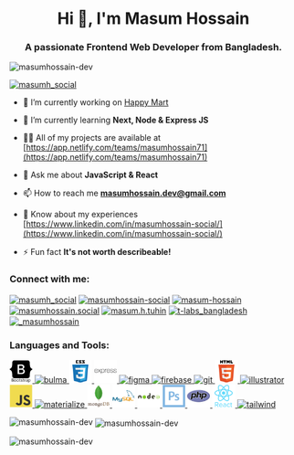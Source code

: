 <h1 align="center">Hi 👋, I'm Masum Hossain</h1>
<h3 align="center">A passionate Frontend Web Developer from Bangladesh.</h3>

<p align="left"> <img src="https://komarev.com/ghpvc/?username=masumhossain-dev&label=Profile%20views&color=0e75b6&style=flat" alt="masumhossain-dev" /> </p>

<p align="left"> <a href="https://twitter.com/masumh_social" target="blank"><img src="https://img.shields.io/twitter/follow/masumh_social?logo=twitter&style=for-the-badge" alt="masumh_social" /></a> </p>

- 🔭 I’m currently working on [Happy Mart](https://happy-shopping-app.web.app/)

- 🌱 I’m currently learning **Next, Node & Express JS**

- 👨‍💻 All of my projects are available at [https://app.netlify.com/teams/masumhossain71](https://app.netlify.com/teams/masumhossain71)

- 💬 Ask me about **JavaScript & React**

- 📫 How to reach me **masumhossain.dev@gmail.com**

- 📄 Know about my experiences [https://www.linkedin.com/in/masumhossain-social/](https://www.linkedin.com/in/masumhossain-social/)

- ⚡ Fun fact **It's not worth describeable!**

<h3 align="left">Connect with me:</h3>
<p align="left">
<a href="https://twitter.com/masumh_social" target="blank"><img align="center" src="https://raw.githubusercontent.com/rahuldkjain/github-profile-readme-generator/master/src/images/icons/Social/twitter.svg" alt="masumh_social" height="30" width="40" /></a>
<a href="https://linkedin.com/in/masumhossain-social" target="blank"><img align="center" src="https://raw.githubusercontent.com/rahuldkjain/github-profile-readme-generator/master/src/images/icons/Social/linked-in-alt.svg" alt="masumhossain-social" height="30" width="40" /></a>
<a href="https://stackoverflow.com/users/masum-hossain" target="blank"><img align="center" src="https://raw.githubusercontent.com/rahuldkjain/github-profile-readme-generator/master/src/images/icons/Social/stack-overflow.svg" alt="masum-hossain" height="30" width="40" /></a>
<a href="https://fb.com/masumhossain.social" target="blank"><img align="center" src="https://raw.githubusercontent.com/rahuldkjain/github-profile-readme-generator/master/src/images/icons/Social/facebook.svg" alt="masumhossain.social" height="30" width="40" /></a>
<a href="https://instagram.com/masum.h.tuhin" target="blank"><img align="center" src="https://raw.githubusercontent.com/rahuldkjain/github-profile-readme-generator/master/src/images/icons/Social/instagram.svg" alt="masum.h.tuhin" height="30" width="40" /></a>
<a href="https://www.youtube.com/c/t-labs_bangladesh" target="blank"><img align="center" src="https://raw.githubusercontent.com/rahuldkjain/github-profile-readme-generator/master/src/images/icons/Social/youtube.svg" alt="t-labs_bangladesh" height="30" width="40" /></a>
<a href="https://discord.gg/_masumhossain" target="blank"><img align="center" src="https://raw.githubusercontent.com/rahuldkjain/github-profile-readme-generator/master/src/images/icons/Social/discord.svg" alt="_masumhossain" height="30" width="40" /></a>
</p>

<h3 align="left">Languages and Tools:</h3>
<p align="left"> <a href="https://getbootstrap.com" target="_blank" rel="noreferrer"> <img src="https://raw.githubusercontent.com/devicons/devicon/master/icons/bootstrap/bootstrap-plain-wordmark.svg" alt="bootstrap" width="40" height="40"/> </a> <a href="https://bulma.io/" target="_blank" rel="noreferrer"> <img src="https://raw.githubusercontent.com/gilbarbara/logos/804dc257b59e144eaca5bc6ffd16949752c6f789/logos/bulma.svg" alt="bulma" width="40" height="40"/> </a> <a href="https://www.w3schools.com/css/" target="_blank" rel="noreferrer"> <img src="https://raw.githubusercontent.com/devicons/devicon/master/icons/css3/css3-original-wordmark.svg" alt="css3" width="40" height="40"/> </a> <a href="https://expressjs.com" target="_blank" rel="noreferrer"> <img src="https://raw.githubusercontent.com/devicons/devicon/master/icons/express/express-original-wordmark.svg" alt="express" width="40" height="40"/> </a> <a href="https://www.figma.com/" target="_blank" rel="noreferrer"> <img src="https://www.vectorlogo.zone/logos/figma/figma-icon.svg" alt="figma" width="40" height="40"/> </a> <a href="https://firebase.google.com/" target="_blank" rel="noreferrer"> <img src="https://www.vectorlogo.zone/logos/firebase/firebase-icon.svg" alt="firebase" width="40" height="40"/> </a> <a href="https://git-scm.com/" target="_blank" rel="noreferrer"> <img src="https://www.vectorlogo.zone/logos/git-scm/git-scm-icon.svg" alt="git" width="40" height="40"/> </a> <a href="https://www.w3.org/html/" target="_blank" rel="noreferrer"> <img src="https://raw.githubusercontent.com/devicons/devicon/master/icons/html5/html5-original-wordmark.svg" alt="html5" width="40" height="40"/> </a> <a href="https://www.adobe.com/in/products/illustrator.html" target="_blank" rel="noreferrer"> <img src="https://www.vectorlogo.zone/logos/adobe_illustrator/adobe_illustrator-icon.svg" alt="illustrator" width="40" height="40"/> </a> <a href="https://developer.mozilla.org/en-US/docs/Web/JavaScript" target="_blank" rel="noreferrer"> <img src="https://raw.githubusercontent.com/devicons/devicon/master/icons/javascript/javascript-original.svg" alt="javascript" width="40" height="40"/> </a> <a href="https://materializecss.com/" target="_blank" rel="noreferrer"> <img src="https://raw.githubusercontent.com/prplx/svg-logos/5585531d45d294869c4eaab4d7cf2e9c167710a9/svg/materialize.svg" alt="materialize" width="40" height="40"/> </a> <a href="https://www.mongodb.com/" target="_blank" rel="noreferrer"> <img src="https://raw.githubusercontent.com/devicons/devicon/master/icons/mongodb/mongodb-original-wordmark.svg" alt="mongodb" width="40" height="40"/> </a> <a href="https://www.mysql.com/" target="_blank" rel="noreferrer"> <img src="https://raw.githubusercontent.com/devicons/devicon/master/icons/mysql/mysql-original-wordmark.svg" alt="mysql" width="40" height="40"/> </a> <a href="https://nodejs.org" target="_blank" rel="noreferrer"> <img src="https://raw.githubusercontent.com/devicons/devicon/master/icons/nodejs/nodejs-original-wordmark.svg" alt="nodejs" width="40" height="40"/> </a> <a href="https://www.photoshop.com/en" target="_blank" rel="noreferrer"> <img src="https://raw.githubusercontent.com/devicons/devicon/master/icons/photoshop/photoshop-line.svg" alt="photoshop" width="40" height="40"/> </a> <a href="https://www.php.net" target="_blank" rel="noreferrer"> <img src="https://raw.githubusercontent.com/devicons/devicon/master/icons/php/php-original.svg" alt="php" width="40" height="40"/> </a> <a href="https://reactjs.org/" target="_blank" rel="noreferrer"> <img src="https://raw.githubusercontent.com/devicons/devicon/master/icons/react/react-original-wordmark.svg" alt="react" width="40" height="40"/> </a> <a href="https://tailwindcss.com/" target="_blank" rel="noreferrer"> <img src="https://www.vectorlogo.zone/logos/tailwindcss/tailwindcss-icon.svg" alt="tailwind" width="40" height="40"/> </a> </p>

<p><img align="left" src="https://github-readme-stats.vercel.app/api/top-langs?username=masumhossain-dev&show_icons=true&locale=en&layout=compact" alt="masumhossain-dev" /></p>

<p>&nbsp;<img align="center" src="https://github-readme-stats.vercel.app/api?username=masumhossain-dev&show_icons=true&locale=en" alt="masumhossain-dev" /></p>

<p><img align="center" src="https://github-readme-streak-stats.herokuapp.com/?user=masumhossain-dev&" alt="masumhossain-dev" /></p>
